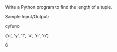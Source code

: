 Write a Python program to find the length of a tuple.

Sample Input/Output: 


cyfuno

('c', 'y', 'f', 'u', 'n', 'o')

6

